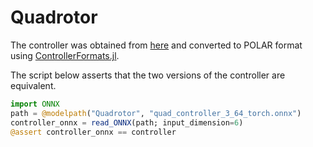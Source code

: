 # Quadrotor

The controller was obtained from [here](https://github.com/verivital/ARCH-COMP2022/blob/3091118ce3a1e4177c4e5796e956885ac6f7695f/benchmarks/Aircraft/QUAD/quad_controller_3_64_torch.onnx)
and converted to POLAR format using [ControllerFormats.jl](https://github.com/JuliaReach/ControllerFormats.jl).

The script below asserts that the two versions of the controller are equivalent.

```julia
import ONNX
path = @modelpath("Quadrotor", "quad_controller_3_64_torch.onnx")
controller_onnx = read_ONNX(path; input_dimension=6)
@assert controller_onnx == controller
```
